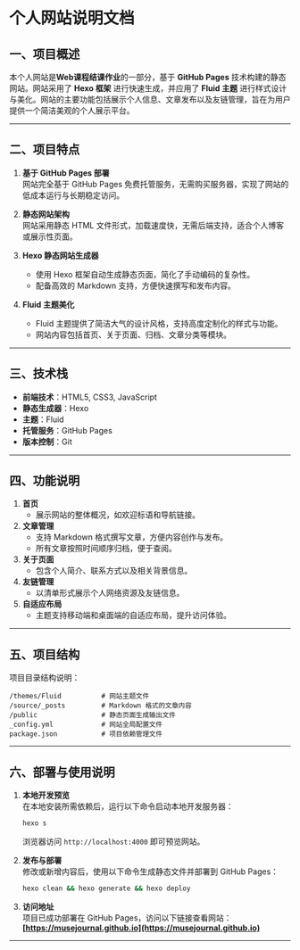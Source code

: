 # 个人网站说明文档

## 一、项目概述
本个人网站是**Web课程结课作业**的一部分，基于 **GitHub Pages** 技术构建的静态网站。网站采用了 **Hexo 框架** 进行快速生成，并应用了 **Fluid 主题** 进行样式设计与美化。网站的主要功能包括展示个人信息、文章发布以及友链管理，旨在为用户提供一个简洁美观的个人展示平台。

---

## 二、项目特点
1. **基于 GitHub Pages 部署**  
   网站完全基于 GitHub Pages 免费托管服务，无需购买服务器，实现了网站的低成本运行与长期稳定访问。

2. **静态网站架构**  
   网站采用静态 HTML 文件形式，加载速度快，无需后端支持，适合个人博客或展示性页面。

3. **Hexo 静态网站生成器**  
   - 使用 Hexo 框架自动生成静态页面，简化了手动编码的复杂性。
   - 配备高效的 Markdown 支持，方便快速撰写和发布内容。

4. **Fluid 主题美化**  
   - Fluid 主题提供了简洁大气的设计风格，支持高度定制化的样式与功能。
   - 网站内容包括首页、关于页面、归档、文章分类等模块。

---

## 三、技术栈
- **前端技术**：HTML5, CSS3, JavaScript  
- **静态生成器**：Hexo  
- **主题**：Fluid  
- **托管服务**：GitHub Pages  
- **版本控制**：Git  

---

## 四、功能说明
1. **首页**  
   - 展示网站的整体概况，如欢迎标语和导航链接。
2. **文章管理**  
   - 支持 Markdown 格式撰写文章，方便内容创作与发布。
   - 所有文章按照时间顺序归档，便于查阅。
3. **关于页面**  
   - 包含个人简介、联系方式以及相关背景信息。
4. **友链管理**  
   - 以清单形式展示个人网络资源及友链信息。
5. **自适应布局**  
   - 主题支持移动端和桌面端的自适应布局，提升访问体验。

---

## 五、项目结构
项目目录结构说明：
```
/themes/Fluid          # 网站主题文件
/source/_posts         # Markdown 格式的文章内容
/public                # 静态页面生成输出文件
_config.yml            # 网站全局配置文件
package.json           # 项目依赖管理文件
```

---

## 六、部署与使用说明
1. **本地开发预览**  
   在本地安装所需依赖后，运行以下命令启动本地开发服务器：
   ```bash
   hexo s
   ```
   浏览器访问 `http://localhost:4000` 即可预览网站。

2. **发布与部署**  
   修改或新增内容后，使用以下命令生成静态文件并部署到 GitHub Pages：
   ```bash
   hexo clean && hexo generate && hexo deploy
   ```

3. **访问地址**  
   项目已成功部署在 GitHub Pages，访问以下链接查看网站：  
   **[https://musejournal.github.io](https://musejournal.github.io)**

---

